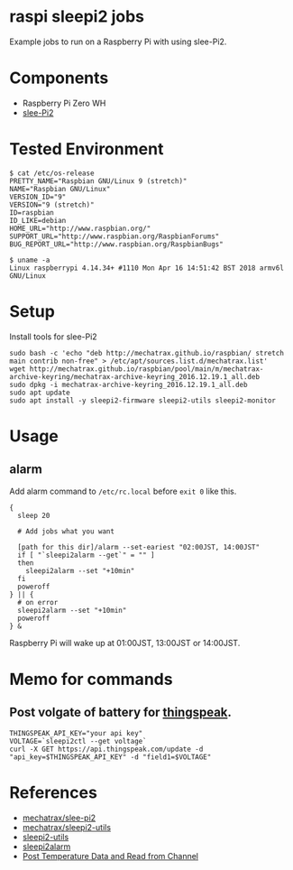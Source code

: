 # raspi sleepi2 jobs
Example jobs to run on a Raspberry Pi with using slee-Pi2.

# Components
- Raspberry Pi Zero WH
- [slee-Pi2](https://mechatrax.com/products/slee-pi/)

# Tested Environment

```
$ cat /etc/os-release
PRETTY_NAME="Raspbian GNU/Linux 9 (stretch)"
NAME="Raspbian GNU/Linux"
VERSION_ID="9"
VERSION="9 (stretch)"
ID=raspbian
ID_LIKE=debian
HOME_URL="http://www.raspbian.org/"
SUPPORT_URL="http://www.raspbian.org/RaspbianForums"
BUG_REPORT_URL="http://www.raspbian.org/RaspbianBugs"
```

```
$ uname -a
Linux raspberrypi 4.14.34+ #1110 Mon Apr 16 14:51:42 BST 2018 armv6l GNU/Linux
```

# Setup

Install tools for slee-Pi2

```
sudo bash -c 'echo "deb http://mechatrax.github.io/raspbian/ stretch main contrib non-free" > /etc/apt/sources.list.d/mechatrax.list'
wget http://mechatrax.github.io/raspbian/pool/main/m/mechatrax-archive-keyring/mechatrax-archive-keyring_2016.12.19.1_all.deb
sudo dpkg -i mechatrax-archive-keyring_2016.12.19.1_all.deb
sudo apt update
sudo apt install -y sleepi2-firmware sleepi2-utils sleepi2-monitor
```

# Usage

## alarm

Add alarm command to `/etc/rc.local` before `exit 0` like this.

```
{
  sleep 20

  # Add jobs what you want

  [path for this dir]/alarm --set-eariest "02:00JST, 14:00JST"
  if [ "`sleepi2alarm --get`" = "" ]
  then
    sleepi2alarm --set "+10min"
  fi
  poweroff
} || {
  # on error
  sleepi2alarm --set "+10min"
  poweroff
} &
```

Raspberry Pi will wake up at 01:00JST, 13:00JST or 14:00JST.

# Memo for commands

## Post volgate of battery for [thingspeak](https://thingspeak.com/).

```
THINGSPEAK_API_KEY="your api key"
VOLTAGE=`sleepi2ctl --get voltage`
curl -X GET https://api.thingspeak.com/update -d "api_key=$THINGSPEAK_API_KEY" -d "field1=$VOLTAGE"
```

# References
- [mechatrax/slee-pi2](https://github.com/mechatrax/slee-pi2)
- [mechatrax/sleepi2-utils](https://github.com/mechatrax/sleepi2-utils)
- [sleepi2-utils](https://github.com/mechatrax/sleepi2-utils)
- [sleepi2alarm](https://github.com/mechatrax/sleepi2-utils/blob/master/sleepi2alarm)
- [Post Temperature Data and Read from Channel](https://jp.mathworks.com/help/thingspeak/read-and-post-temperature-data.html)
